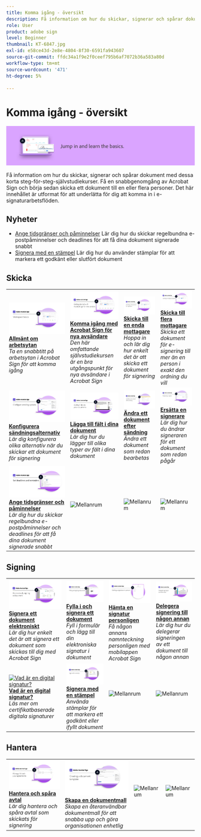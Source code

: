 ```yaml
---
title: Komma igång - översikt
description: Få information om hur du skickar, signerar och spårar dokument med de här korta stegvisa självstudiekurserna
role: User
product: adobe sign
level: Beginner
thumbnail: KT-6847.jpg
exl-id: e58ce43d-2e8e-4804-8f30-6591fa943607
source-git-commit: ffdc34a1f9e2f0ceef795b6af7072b36a583a80d
workflow-type: tm+mt
source-wordcount: '471'
ht-degree: 5%

---
```


# Komma igång - översikt

![Komma igång-bild för Sign](../assets/Hero-GettingStarted.png)

Få information om hur du skickar, signerar och spårar dokument med dessa korta steg-för-steg-självstudiekurser. Få en snabbgenomgång av Acrobat Sign och börja sedan skicka ett dokument till en eller flera personer. Det här innehållet är utformat för att underlätta för dig att komma in i e-signaturarbetsflöden.

## Nyheter

* [Ange tidsgränser och påminnelser](set-deadlines-reminders.md)
Lär dig hur du skickar regelbundna e-postpåminnelser och deadlines för att få dina dokument signerade snabbt
* [Signera med en stämpel](sign-with-a-stamp.md)
Lär dig hur du använder stämplar för att markera ett godkänt eller slutfört dokument

## Skicka

<table style="table-layout:fixed">
<tr>
 <td>
    <a href="quick-tour.md">
      <img alt="Allmänt om arbetsytan" src="../assets/workspace_1280.png" />
    </a>
    <div>
    <a href="quick-tour.md"><strong>Allmänt om arbetsytan</strong></a>
    </div>
    <em>Ta en snabbtitt på arbetsytan i Acrobat Sign för att komma igång</em>
    <br>
  </td>
  <td>
    <a href="new-sender.md">
      <img alt="Komma igång med Acrobat Sign för nya avsändare" src="../assets/gettingstartednew.png" />
    </a>
    <div>
    <a href="new-sender.md"><strong>Komma igång med Acrobat Sign för nya avsändare</strong></a>
    </div>
    <em>Den här omfattande självstudiekursen är en bra utgångspunkt för nya avsändare i Acrobat Sign</em>
    <br>
  </td>
  <td>
    <a href="send-to-single-recipient.md">
      <img alt="Skicka till en mottagare" src="../assets/Send-to-single-recipient.png" />
    </a>
    <div>
    <a href="send-to-single-recipient.md"><strong>Skicka till en enda mottagare</strong></a>
    </div>
    <em>Hoppa in och lär dig hur enkelt det är att skicka ett dokument för signering</em>
    <br>
  </td>
  <td>
    <a href="send-to-multiple-recipients.md">
      <img alt="Skicka till flera mottagare" src="../assets/Sending-to-multiple-recipients.png" />
    </a>
    <div>
    <a href="send-to-multiple-recipients.md"><strong>Skicka till flera mottagare</strong></a>
    </div>
    <em>Skicka ett dokument för e-signering till mer än en person i exakt den ordning du vill</em>
    <br>
  </td>
</tr>
<tr>
  <td>
    <a href="sending-options.md">
      <img alt="Konfigurera sändningsalternativ" src="../assets/Sendingoptions.png" />
    </a>
    <div>
    <a href="sending-options.md"><strong>Konfigurera sändningsalternativ</strong></a>
    </div>
    <em>Lär dig konfigurera olika alternativ när du skickar ett dokument för signering</em>
    <br>
  </td>
  <td>
    <a href="adding-fields.md">
      <img alt="Lägga till fält i dina dokument" src="../assets/AddingFields.png" />
    </a>
    <div>
    <a href="adding-fields.md"><strong>Lägga till fält i dina dokument</strong></a>
    </div>
    <em>Lär dig hur du lägger till olika typer av fält i dina dokument</em>
    <br>
  </td>
  <td>
    <a href="modify-in-flight.md">
      <img alt="Ändra ett dokument efter sändning" src="../assets/Modifying-sending.png" />
    </a>
    <div>
    <a href="modify-in-flight.md"><strong>Ändra ett dokument efter sändning</strong></a>
    </div>
    <em>Ändra ett dokument som redan bearbetas</em>
    <br>
  </td>
  <td>
    <a href="replace-signer.md">
      <img alt="Ersätta en signerare" src="../assets/replace-signer.png" />
    </a>
    <div>
    <a href="replace-signer.md"><strong>Ersätta en signerare</strong></a>
    </div>
    <em>Lär dig hur du ändrar signeraren för ett dokument som redan pågår</em>
     <br>
  </td>
</tr>
<tr>
  <td>
      <a href="set-deadlines-reminders.md">
        <img alt="Ange tidsgränser och påminnelser" src="../assets/Reminders.png" />
      </a>
      <div>
      <a href="set-deadlines-reminders.md"><strong>Ange tidsgränser och påminnelser</strong></a>
      </div>
      <em>Lär dig hur du skickar regelbundna e-postpåminnelser och deadlines för att få dina dokument signerade snabbt</em>
      <br>
    </td> 
  <td>
      <img alt="Mellanrum" src="../assets/Whitespacer.png" />
      <div>
      <br>
    </td>
    <td>
      <img alt="Mellanrum" src="../assets/Whitespacer.png" />
      <div>
      <br>
    </td>
    <td>
      <img alt="Mellanrum" src="../assets/Whitespacer.png" />
      <div>
      <br>
    </td>
</tr>
</table>

## Signing

<table style="table-layout:fixed">
<tr>
  <td>
    <a href="electronically-sign-a-document.md">
      <img alt="Signera ett dokument elektroniskt" src="../assets/Electronically-sign.png" />
    </a>
    <div>
    <a href="electronically-sign-a-document.md"><strong>Signera ett dokument elektroniskt</strong></a>
    </div>
    <em>Lär dig hur enkelt det är att signera ett dokument som skickas till dig med Acrobat Sign</em>
    <br>
  </td>
  <td>
    <a href="fill-and-sign.md">
      <img alt="Fylla i och signera ett dokument" src="../assets/FillandSign.png" />
    </a>
    <div>
    <a href="fill-and-sign.md"><strong>Fylla i och signera ett dokument</strong></a>
    </div>
    <em>Fyll i formulär och lägg till din elektroniska signatur i dokument</em>
    <br>
  </td>
  <td>
    <a href="sign-in-person.md">
      <img alt="Hämta en signatur personligen" src="../assets/In-person.png" />
    </a>
    <div>
    <a href="sign-in-person.md"><strong>Hämta en signatur personligen</strong></a>
    </div>
    <em>Få någon annans namnteckning personligen med mobilappen Acrobat Sign</em>
    <br>
  </td>
  <td>
    <a href="delegate-signing.md">
      <img alt="Delegera signering till någon annan" src="../assets/Delegatesigning.png" />
    </a>
    <div>
    <a href="delegate-signing.md"><strong>Delegera signering till någon annan</strong></a>
    </div>
    <em>Lär dig hur du delegerar signeringen av ett dokument till någon annan</em>
    <br>
  </td>
</tr>
<tr>
  <td>
    <a href="sign-with-a-digital-signature.md">
      <img alt="Vad är en digital signatur?" src="../assets/Whatisdigsig_1280.jpg" />
    </a>
    <div>
    <a href="sign-with-a-digital-signature.md"><strong>Vad är en digital signatur?</strong></a>
    </div>
    <em>Läs mer om certifikatbaserade digitala signaturer</em>
    <br>
  </td>
  <td>
    <a href="sign-with-a-stamp.md">
      <img alt="Signera med en stämpel" src="../assets/Stamp.png" />
    </a>
    <div>
    <a href="sign-with-a-stamp.md"><strong>Signera med en stämpel</strong></a>
    </div>
    <em>Använda stämplar för att markera ett godkänt eller ifyllt dokument</em>
     <br>
  </td> 
 <td>
    <img alt="Mellanrum" src="../assets/Grayspacer.png" />
    <div>
    <br>
  </td>
  <td>
    <img alt="Mellanrum" src="../assets/Grayspacer.png" />
    <div>
    <br>
  </td>
</tr>  
</table>

## Hantera

<table style="table-layout:fixed">
<tr>
  <td>
    <a href="manage-and-track.md">
      <img alt="Hantera och spåra avtal" src="../assets/Manage_1280.png" />
    </a>
    <div>
    <a href="manage-and-track.md"><strong>Hantera och spåra avtal</strong></a>
    </div>
    <em>Lär dig hantera och spåra avtal som skickats för signering</em>
    <br>
  </td>
  <td>
    <a href="../sign-advanced-users/create-a-template.md">
      <img alt="Skapa en dokumentmall" src="../assets/Template.png" />
    </a>
    <div>
    <a href="../sign-advanced-users/create-a-template.md"><strong>Skapa en dokumentmall</strong></a>
    </div>
    <em>Skapa en återanvändbar dokumentmall för att snabba upp och göra organisationen enhetlig</em>
    <br>
  </td>
  <td>
    <img alt="Mellanrum" src="../assets/Whitespacer.png" />
    <div>
    <br>
  </td>
  <td>
    <img alt="Mellanrum" src="../assets/Whitespacer.png" />
    <div>
    <br>
  </td>
</tr>
</table>
